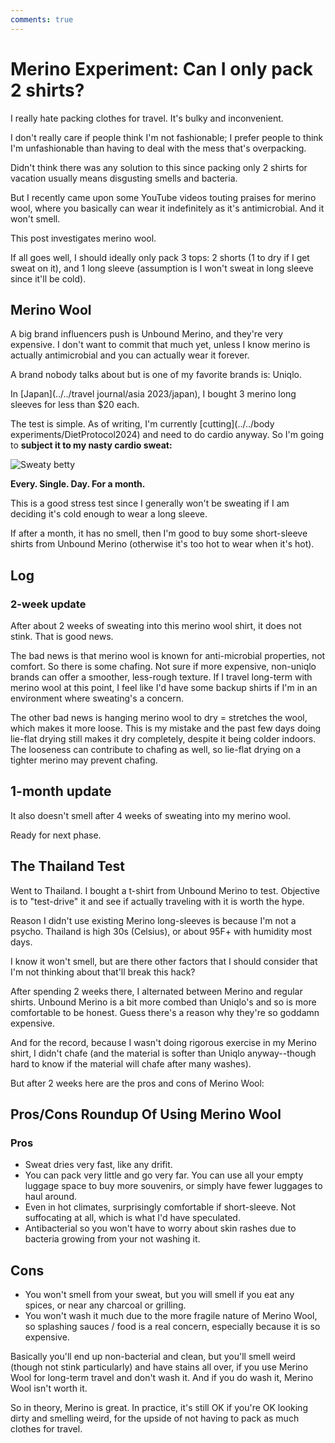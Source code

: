```yaml
---
comments: true
---
```




# Merino Experiment: Can I only pack 2 shirts?

I really hate packing clothes for travel. It's bulky and inconvenient.

I don't really care if people think I'm not fashionable; I prefer people to think I'm unfashionable than having to deal with the mess that's overpacking.

Didn't think there was any solution to this since packing only 2 shirts for vacation usually means disgusting smells and bacteria.

But I recently came upon some YouTube videos touting praises for merino wool, where you basically can wear it indefinitely as it's antimicrobial. And it won't smell.

This post investigates merino wool.

If all goes well, I should ideally only pack 3 tops: 2 shorts (1 to dry if I get sweat on it), and 1 long sleeve (assumption is I won't sweat in long sleeve since it'll be cold).

## Merino Wool

A big brand influencers push is Unbound Merino, and they're very expensive. I don't want to commit that much yet, unless I know merino is actually antimicrobial and you can actually wear it forever.

A brand nobody talks about but is one of my favorite brands is: Uniqlo.

In [Japan](../../travel journal/asia 2023/japan), I bought 3 merino long sleeves for less than $20 each.

The test is simple. As of writing, I'm currently [cutting](../../body experiments/DietProtocol2024) and need to do cardio anyway. So I'm going to **subject it to my nasty cardio sweat:**

![Sweaty betty](../images/merino_sweat.jpg)

**Every. Single. Day. For a month.**

This is a good stress test since I generally won't be sweating if I am deciding it's cold enough to wear a long sleeve.

If after a month, it has no smell, then I'm good to buy some short-sleeve shirts from Unbound Merino (otherwise it's too hot to wear when it's hot).

## Log

### 2-week update

After about 2 weeks of sweating into this merino wool shirt, it does not stink. That is good news.

The bad news is that merino wool is known for anti-microbial properties, not comfort. So there is some chafing. Not sure if more expensive, non-uniqlo brands can offer a smoother, less-rough texture. If I travel long-term with merino wool at this point, I feel like I'd have some backup shirts if I'm in an environment where sweating's a concern.

The other bad news is hanging merino wool to dry = stretches the wool, which makes it more loose. This is my mistake and the past few days doing lie-flat drying still makes it dry completely, despite it being colder indoors. The looseness can contribute to chafing as well, so lie-flat drying on a tighter merino may prevent chafing.

## 1-month update

It also doesn't smell after 4 weeks of sweating into my merino wool.

Ready for next phase.

## The Thailand Test

Went to Thailand. I bought a t-shirt from Unbound Merino to test. Objective is to "test-drive" it and see if actually traveling with it is worth the hype.

Reason I didn't use existing Merino long-sleeves is because I'm not a psycho. Thailand is high 30s (Celsius), or about 95F+ with humidity most days.

I know it won't smell, but are there other factors that I should consider that I'm not thinking about that'll break this hack?

After spending 2 weeks there, I alternated between Merino and regular shirts. Unbound Merino is a bit more combed than Uniqlo's and so is more comfortable to be honest. Guess there's a reason why they're so goddamn expensive.

And for the record, because I wasn't doing rigorous exercise in my Merino shirt, I didn't chafe (and the material is softer than Uniqlo anyway--though hard to know if the material will chafe after many washes).

But after 2 weeks here are the pros and cons of Merino Wool:

## Pros/Cons Roundup Of Using Merino Wool

### Pros

* Sweat dries very fast, like any drifit.
* You can pack very little and go very far. You can use all your empty luggage space to buy more souvenirs, or simply have fewer luggages to haul around.
* Even in hot climates, surprisingly comfortable if short-sleeve. Not suffocating at all, which is what I'd have speculated.
* Antibacterial so you won't have to worry about skin rashes due to bacteria growing from your not washing it.

## Cons

* You won't smell from your sweat, but you will smell if you eat any spices, or near any charcoal or grilling.
* You won't wash it much due to the more fragile nature of Merino Wool, so splashing sauces / food is a real concern, especially because it is so expensive.

Basically you'll end up non-bacterial and clean, but you'll smell weird (though not stink particularly) and have stains all over, if you use Merino Wool for long-term travel and don't wash it. And if you do wash it, Merino Wool isn't worth it.

So in theory, Merino is great. In practice, it's still OK if you're OK looking dirty and smelling weird, for the upside of not having to pack as much clothes for travel.
